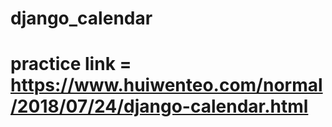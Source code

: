 # django_calendar
# practice link = https://www.huiwenteo.com/normal/2018/07/24/django-calendar.html
